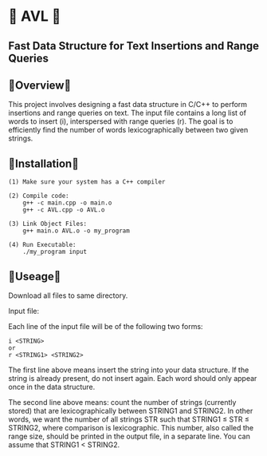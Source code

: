 # 🔴 AVL 🔴

## Fast Data Structure for Text Insertions and Range Queries

🔹Overview🔹
---------------------------------------------------------------------------------
This project involves designing a fast data structure in C/C++ to perform insertions and range queries on text. The input file contains a long list of words to insert (i), interspersed with range queries (r). The goal is to efficiently find the number of words lexicographically between two given strings.

🔹Installation🔹
---------------------------------------------------------------------------------
    (1) Make sure your system has a C++ compiler 

    (2) Compile code: 
        g++ -c main.cpp -o main.o
        g++ -c AVL.cpp -o AVL.o

    (3) Link Object Files:
        g++ main.o AVL.o -o my_program
    
    (4) Run Executable:
        ./my_program input

🔹Useage🔹
---------------------------------------------------------------------------------
Download all files to same directory.

Input file:

Each line of the input file will be of the following two forms: 

    i <STRING>
    or
    r <STRING1> <STRING2>

The first line above means insert the string into your data structure. If the string is already present, do not insert again. Each word should only appear once in the data structure.

The second line above means: count the number of strings (currently stored) that are lexicographically between STRING1 and STRING2. In other words, we want the number of all strings STR such that STRING1 ≤ STR ≤ STRING2, where comparison is lexicographic. This number, also called the range size, should be printed in the output file, in a separate line. You can assume that STRING1 < STRING2.